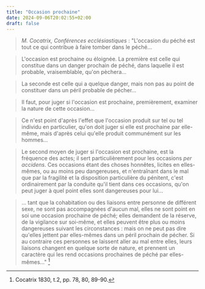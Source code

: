 ```yaml
---
title: "Occasion prochaine"
date: 2024-09-06T20:02:55+02:00
draft: false
---
```



> *M. Cocatrix, Conférences ecclésiastiques* : "L'occasion du péché est tout ce qui contribue à faire tomber dans le péché...

> L'occasion est prochaine ou éloignée. La première est celle qui constitue dans un danger prochain de péché, dans laquelle il est probable, vraisemblable, qu'on pèchera...

> La seconde est celle qui a quelque danger, mais non pas au point de constituer dans un péril probable de pécher...

> Il faut, pour juger si l'occasion est prochaine, premièrement, examiner la nature de cette occasion...

> Ce n'est point d'après l'effet que l'occasion produit sur tel ou tel individu en particulier, qu'on doit juger si elle est prochaine par elle-même, mais d'après celui qu'elle produit communément sur les hommes...

> Le second moyen de juger si l'occasion est prochaine, est la fréquence des actes; il sert particulièrement pour les occasions *per accidens*. Ces occasions étant des choses honnêtes, licites en elles-mêmes, ou au moins peu dangereuses, et n'entraînant dans le mal que par la fragilité et la disposition particulière du pénitent, c'est ordinairement par la conduite qu'il tient dans ces occasions, qu'on peut juger à quel point elles sont dangereuses pour lui...

> ... tant que la cohabitation ou des liaisons entre personne de différent sexe, ne sont pas accompagnées d'aucun mal, elles ne sont point en soi une occasion prochaine de péché; elles demandent de la réserve, de la vigilance sur soi-même, et elles peuvent être plus ou moins dangereuses suivant les circonstances : mais on ne peut pas dire qu'elles jettent par elles-mêmes dans un péril prochain de pécher. Si au contraire ces personnes se laissent aller au mal entre elles, leurs liaisons changent en quelque sorte de nature, et prennent un caractère qui les rend occasions prochaines de péché par elles-mêmes..." [^1]

[^1]: Cocatrix 1830, t.2, pp. 78, 80, 89-90.

